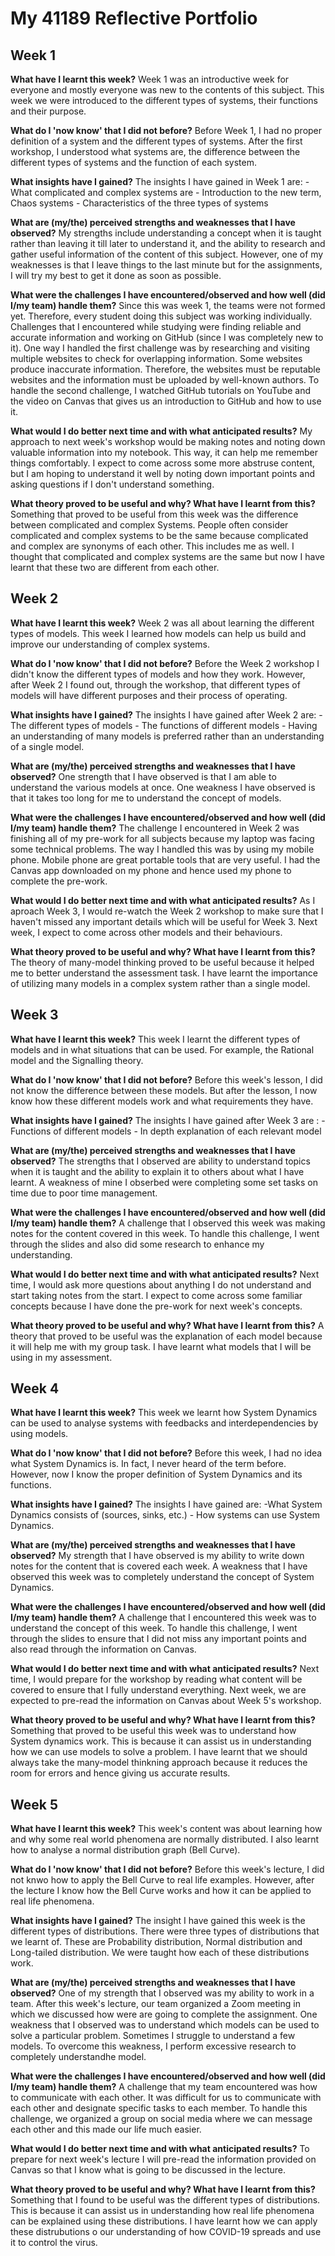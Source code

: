 # My 41189 Reflective Portfolio

## Week 1
**What have I learnt this week?**  Week 1 was an introductive week for everyone and mostly everyone was new to the contents of this subject. This week we were introduced to the different types of systems, their functions and their purpose.


**What do I 'now know' that I did not before?** Before Week 1, I had no proper definition of a system and the different types of systems. After the first workshop, I understood what systems are, the difference between the different types of systems and the function of each system.


**What insights have I gained?** The insights I have gained in Week 1 are: - What complicated and complex systems are - Introduction to the new term, Chaos systems - Characteristics of the three types of systems 


**What are (my/the) perceived strengths and weaknesses that I have observed?** My strengths include understanding a concept when it is taught rather than leaving it till later to understand it, and the ability to research and gather useful information of the content of this subject. However, one of my weaknesses is that I leave things to the last minute but for the assignments, I will try my best to get it done as soon as possible.


**What were the challenges I have encountered/observed and how well (did I/my team) handle them?** Since this was week 1, the teams were not formed yet. Therefore, every student doing this subject was working individually. Challenges that I encountered while studying were finding reliable and accurate information and working on GitHub (since I was completely new to it). One way I handled the first challenge was by researching and visiting multiple websites to check for overlapping information. Some websites produce inaccurate information. Therefore, the websites must be reputable websites and the information must be uploaded by well-known authors. To handle the second challenge, I watched GitHub tutorials on YouTube and the video on Canvas that gives us an introduction to GitHub and how to use it.


**What would I do better next time and with what anticipated results?** My approach to next week's workshop would be making notes and noting down valuable information into my notebook. This way, it can help me remember things comfortably. I expect to come across some more abstruse content, but I am hoping to understand it well by noting down important points and asking questions if I don't understand something.


**What theory proved to be useful and why? What have I learnt from this?** Something that proved to be useful from this week was the difference between complicated and complex Systems. People often consider complicated and complex systems to be the same because complicated and complex are synonyms of each other. This includes me as well. I thought that complicated and complex systems are the same but now I have learnt that these two are different from each other.



## Week 2
**What have I learnt this week?** Week 2 was all about learning the different types of models. This week I learned how models can help us build and improve our understanding of complex systems. 


**What do I 'now know' that I did not before?** Before the Week 2 workshop I didn't know the different types of models and how they work. However, after Week 2 I found out, through the workshop, that different types of models will have different purposes and their process of operating. 


**What insights have I gained?** The insights I have gained after Week 2 are: -The different types of models - The functions of different models - Having an understanding of many models is preferred rather than an understanding of a single model. 


**What are (my/the) perceived strengths and weaknesses that I have observed?** One strength that I have observed is that I am able to understand the various models at once. One weakness I have observed is that it takes too long for me to understand the concept of models. 


**What were the challenges I have encountered/observed and how well (did I/my team) handle them?** The challenge I encountered in Week 2 was finishing all of my pre-work for all subjects because my laptop was facing some technical problems. The way I handled this was by using my mobile phone. Mobile phone are great portable tools that are very useful. I had the Canvas app downloaded on my phone and hence used my phone to complete the pre-work. 


**What would I do better next time and with what anticipated results?** As I aproach Week 3, I would re-watch the Week 2 workshop to make sure that I haven't missed any important details which will be useful for Week 3. Next week, I expect to come across other models and their behaviours. 


**What theory proved to be useful and why? What have I learnt from this?** The theory of many-model thinking proved to be useful because it helped me to better understand the assessment task. I have learnt the importance of utilizing many models in a complex system rather than a single model. 



## Week 3
**What have I learnt this week?** This week I learnt the different types of models and in what situations that can be used. For example, the Rational model and the Signalling theory. 


**What do I 'now know' that I did not before?** Before this week's lesson, I did not know the difference between these models. But after the lesson, I now know how these different models work and what requirements they have. 


**What insights have I gained?** The insights I have gained after Week 3 are : -Functions of different models - In depth explanation of each relevant model


**What are (my/the) perceived strengths and weaknesses that I have observed?** The strengths that I observed are ability to understand topics when it is taught and the ability to explain it to others about what I have learnt. A weakness of mine I obserbed were completing some set tasks on time due to poor time management.


**What were the challenges I have encountered/observed and how well (did I/my team) handle them?** A challenge that I observed this week was making notes for the content covered in this week. To handle this challenge, I went through the slides and also did some research to enhance my understanding. 


**What would I do better next time and with what anticipated results?**  Next time, I would ask more questions about anything I do not understand and start taking notes from the start. I expect to come across some familiar concepts because I have done the pre-work for next week's concepts. 


**What theory proved to be useful and why? What have I learnt from this?** A theory that proved to be useful was the explanation of each model because it will help me with my group task. I have learnt what models that I will be using in my assessment.  



## Week 4
**What have I learnt this week?** This week we learnt how System Dynamics can be used to analyse systems with feedbacks and interdependencies by using models. 


**What do I 'now know' that I did not before?**  Before this week, I had no idea what System Dynamics is. In fact, I never heard of the term before. However, now I know the proper definition of System Dynamics and its functions. 


**What insights have I gained?** The insights I have gained are: -What System Dynamics consists of (sources, sinks, etc.) - How systems can use System Dynamics. 


**What are (my/the) perceived strengths and weaknesses that I have observed?** My strength that I have observed is my ability to write down notes for the content that is covered each week. A weakness that I have observed this week was to completely understand the concept of System Dynamics. 


**What were the challenges I have encountered/observed and how well (did I/my team) handle them?**  A challenge that I encountered this week was to understand the concept of this week. To handle this challenge, I went through the slides to ensure that I did not miss any important points and also read through the information on Canvas. 


**What would I do better next time and with what anticipated results?** Next time, I would prepare for the workshop by reading what content will be covered to ensure that I fully understand everything. Next week, we are expected to pre-read the information on Canvas about Week 5's workshop. 


**What theory proved to be useful and why? What have I learnt from this?** Something that proved to be useful this week was to understand how System dynamics work. This is because it can assist us in understanding how we can use models to solve a problem. I have learnt that we should always take the many-model thinkning approach because it reduces the room for errors and hence giving us accurate results. 



## Week 5
**What have I learnt this week?** This week's content was about learning how and why some real world phenomena are normally distributed. I also learnt how to analyse a normal distribution graph (Bell Curve).  


**What do I 'now know' that I did not before?** Before this week's lecture, I did not knwo how to apply the Bell Curve to real life examples. However, after the lecture I know how the Bell Curve works and how it can be applied to real life phenomena. 


**What insights have I gained?**  The insight I have gained this week is the different types of distributions. There were three types of distributions that we learnt of. These are Probability distribution, Normal distribution and Long-tailed distribution. We were taught how each of these distributions work.


**What are (my/the) perceived strengths and weaknesses that I have observed?**  One of my strength that I observed was my ability to work in a team. After this week's lecture, our team organized a Zoom meeting in which we discussed how were are going to complete the assignment. One weakness that I observed was to understand which models can be used to solve a particular problem. Sometimes I struggle to understand a few models. To overcome this weakness, I perform excessive research to completely understandhe model. 


**What were the challenges I have encountered/observed and how well (did I/my team) handle them?** A challenge that my team encountered was how to communicate with each other. It was difficult for us to communicate with each other and designate specific tasks to each member. To handle this challenge, we organized a group on social media where we can message each other and this made our life much easier. 


**What would I do better next time and with what anticipated results?** To prepare for next week's lecture I will pre-read the information provided on Canvas so that I know what is going to be discussed in the lecture. 


**What theory proved to be useful and why? What have I learnt from this?** Something that I found to be useful was the different types of distributions. This is because it can assist us in understanding how real life phenomena can be explained using these distributions. I have learnt how we can apply these distrubutions o our understanding of how COVID-19 spreads and use it to control the virus. 


